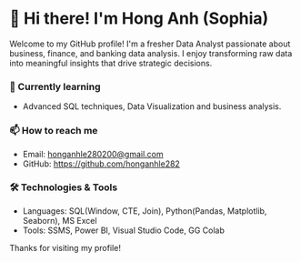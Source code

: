 # 👋 Hi there! I'm Hong Anh (Sophia)

Welcome to my GitHub profile! I'm a fresher Data Analyst passionate about business, finance, and banking data analysis. I enjoy transforming raw data into meaningful insights that drive strategic decisions.


### 🌱 Currently learning
- Advanced SQL techniques, Data Visualization and business analysis.

### 📫 How to reach me
- Email: honganhle280200@gmail.com
- GitHub: https://github.com/honganhle282

### 🛠️ Technologies & Tools
- Languages: SQL(Window, CTE, Join), Python(Pandas, Matplotlib, Seaborn), MS Excel
- Tools: SSMS, Power BI, Visual Studio Code, GG Colab

Thanks for visiting my profile!

